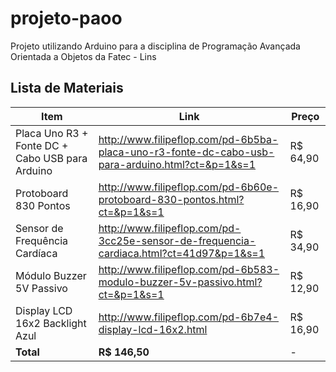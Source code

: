 # projeto-paoo
Projeto utilizando Arduino para a disciplina de Programação Avançada Orientada a Objetos da Fatec - Lins

## Lista de Materiais
| Item | Link | Preço
| --- | --- | ---
| Placa Uno R3 + Fonte DC + Cabo USB para Arduino | http://www.filipeflop.com/pd-6b5ba-placa-uno-r3-fonte-dc-cabo-usb-para-arduino.html?ct=&p=1&s=1 | R$ 64,90
| Protoboard 830 Pontos | http://www.filipeflop.com/pd-6b60e-protoboard-830-pontos.html?ct=&p=1&s=1 | R$ 16,90
| Sensor de Frequência Cardíaca | http://www.filipeflop.com/pd-3cc25e-sensor-de-frequencia-cardiaca.html?ct=41d97&p=1&s=1 | R$ 34,90
| Módulo Buzzer 5V Passivo | http://www.filipeflop.com/pd-6b583-modulo-buzzer-5v-passivo.html?ct=&p=1&s=1 | R$ 12,90
| Display LCD 16x2 Backlight Azul | http://www.filipeflop.com/pd-6b7e4-display-lcd-16x2.html | R$ 16,90
| **Total** | **R$ 146,50** | -
